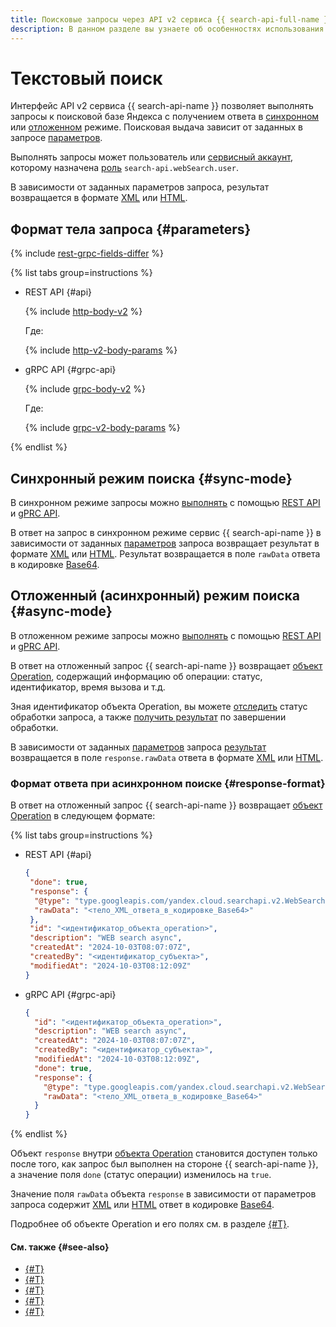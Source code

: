 ```yaml
---
title: Поисковые запросы через API v2 сервиса {{ search-api-full-name }}
description: В данном разделе вы узнаете об особенностях использования и формате поисковых запросов при обращении к сервису {{ search-api-name }} через интерфейс API v2.
---
```


# Текстовый поиск

Интерфейс API v2 сервиса {{ search-api-name }} позволяет выполнять запросы к поисковой базе Яндекса с получением ответа в [синхронном](#sync-mode) или [отложенном](#async-mode) режиме. Поисковая выдача зависит от заданных в запросе [параметров](#parameters).

Выполнять запросы может пользователь или [сервисный аккаунт](../../iam/concepts/users/service-accounts.md), которому назначена [роль](../security/index.md#search-api-webSearch-user) `search-api.webSearch.user`.

В зависимости от заданных параметров запроса, результат возвращается в формате [XML](./response.md) или [HTML](./html-response.md).

## Формат тела запроса {#parameters}

{% include [rest-grpc-fields-differ](../../_includes/search-api/rest-grpc-fields-differ.md) %}

{% list tabs group=instructions %}

- REST API {#api}

  {% include [http-body-v2](../../_includes/search-api/http-body-v2.md) %}

  Где:

  {% include [http-v2-body-params](../../_includes/search-api/http-v2-body-params.md) %}

- gRPC API {#grpc-api}

  {% include [grpc-body-v2](../../_includes/search-api/grpc-body-v2.md) %}

  Где:

  {% include [grpc-v2-body-params](../../_includes/search-api/grpc-v2-body-params.md) %}

{% endlist %}

## Синхронный режим поиска {#sync-mode}

В синхронном режиме запросы можно [выполнять](../operations/web-search-sync.md) с помощью [REST API](../api-ref/) и [gPRC API](../api-ref/grpc/).

В ответ на запрос в синхронном режиме сервис {{ search-api-name }} в зависимости от заданных [параметров](#parameters) запроса возвращает результат в формате [XML](./response.md) или [HTML](./html-response.md). Результат возвращается в поле `rawData` ответа в кодировке [Base64](https://ru.wikipedia.org/wiki/Base64).

## Отложенный (асинхронный) режим поиска {#async-mode}

В отложенном режиме запросы можно [выполнять](../operations/web-search.md) с помощью [REST API](../api-ref/) и [gPRC API](../api-ref/grpc/). 

В ответ на отложенный запрос {{ search-api-name }} возвращает [объект Operation](#response-format), содержащий информацию об операции: статус, идентификатор, время вызова и т.д. 

Зная идентификатор объекта Operation, вы можете [отследить](../operations/web-search.md#verify-operation) статус обработки запроса, а также [получить результат](../operations/web-search.md#get-response) по завершении обработки.

В зависимости от заданных [параметров](#parameters) запроса [результат](#response-format) возвращается в поле `response.rawData` ответа в формате [XML](./response.md) или [HTML](./html-response.md).

### Формат ответа при асинхронном поиске {#response-format}

В ответ на отложенный запрос {{ search-api-name }} возвращает [объект Operation](../../api-design-guide/concepts/operation.md) в следующем формате:

{% list tabs group=instructions %}

- REST API {#api}

  ```json
  {
   "done": true,
   "response": {
    "@type": "type.googleapis.com/yandex.cloud.searchapi.v2.WebSearchResponse",
    "rawData": "<тело_XML_ответа_в_кодировке_Base64>"
   },
   "id": "<идентификатор_объекта_operation>",
   "description": "WEB search async",
   "createdAt": "2024-10-03T08:07:07Z",
   "createdBy": "<идентификатор_субъекта>",
   "modifiedAt": "2024-10-03T08:12:09Z"
  }
  ```

- gRPC API {#grpc-api}

  ```json
  {
    "id": "<идентификатор_объекта_operation>",
    "description": "WEB search async",
    "createdAt": "2024-10-03T08:07:07Z",
    "createdBy": "<идентификатор_субъекта>",
    "modifiedAt": "2024-10-03T08:12:09Z",
    "done": true,
    "response": {
      "@type": "type.googleapis.com/yandex.cloud.searchapi.v2.WebSearchResponse",
      "rawData": "<тело_XML_ответа_в_кодировке_Base64>"
    }
  }
  ```

{% endlist %}

Объект `response` внутри [объекта Operation](../../api-design-guide/concepts/operation.md) становится доступен только после того, как запрос был выполнен на стороне {{ search-api-name }}, а значение поля `done` (статус операции) изменилось на `true`.

Значение поля `rawData` объекта `response` в зависимости от параметров запроса содержит [XML](./response.md) или [HTML](./html-response.md) ответ в кодировке [Base64](https://ru.wikipedia.org/wiki/Base64).

Подробнее об объекте Operation и его полях см. в разделе [{#T}](../../api-design-guide/concepts/operation.md).

#### См. также {#see-also}

* [{#T}](../operations/web-search-sync.md)
* [{#T}](../operations/web-search.md)
* [{#T}](./response.md)
* [{#T}](../api-ref/authentication.md)
* [{#T}](../security/index.md)